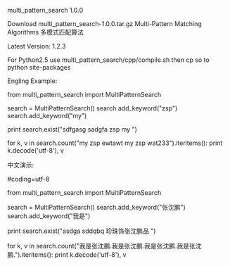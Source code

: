 multi_pattern_search 1.0.0

Download
multi_pattern_search-1.0.0.tar.gz
Multi-Pattern Matching Algorithms 多模式匹配算法

Latest Version: 1.2.3

For Python2.5 use multi_pattern_search/cpp/compile.sh then cp so to python
site-packages

Engling Example:

from multi_pattern_search import MultiPatternSearch

search = MultiPatternSearch()
search.add_keyword("zsp")
search.add_keyword("my")

print search.exist("sdfgasg sadgfa zsp my ")

for k, v in search.count("my zsp ewtawt  my zsp wat233").iteritems():
    print k.decode('utf-8'), v

中文演示:

#coding=utf-8

from multi_pattern_search import MultiPatternSearch

search = MultiPatternSearch()
search.add_keyword("张沈鹏")
search.add_keyword("我是")

print search.exist("asdga sddqbq 珍珠饰张沈鹏品 ")

for k, v in search.count("我是张沈鹏.我是张沈鹏.我是张沈鹏.我是张沈
鹏.").iteritems():
    print k.decode('utf-8'), v
